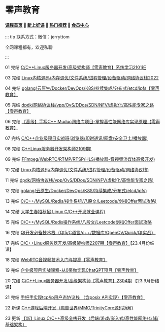 # 零声教育

#### [**课程首页**](../../README.md) 💖 [**新上好课**](./xshk.md) 💖 [**热门推荐**](./rmtj.md) 💖 [**会员中心**](./vip.md)

::: tip
联系方式：微信：jerryttom

全网课程都有，欢迎私聊

:::

01 完结 [C/C++Linux服务器开发/高级架构师【零声教育】系统学习2101班](https://it.0voice.com/p/t_pc/goods_pc_detail/goods_detail/course_2V186ret8a8toC8AeT6UWPDL7J8)

03 完结 [Linux内核源码/内存调优/文件系统/进程管理/设备驱动/网络协议栈2022](https://it.0voice.com/p/t_pc/goods_pc_detail/goods_detail/course_2UCW8I692Sxb8qpuGHFAqmFlF5p)

04 完结 [golang/云原生/Docker/DevOps/K8S/持续集成/分布式/etcd/ipfs【零声教育】](https://it.0voice.com/p/t_pc/goods_pc_detail/goods_detail/course_2UC2dY587nzjRhHrngYhRRAx6Kj)

05 完结 [dpdk/网络协议栈/vpp/OvS/DDos/SDN/NFV/虚拟化/高性能专家之路【零声教育】](https://it.0voice.com/p/t_pc/goods_pc_detail/goods_detail/course_2UBsdzwC5myy9GfWcZ3lDW5gsGv)

06 完结 [【高级】手写C++ Muduo网络库项目-掌握高性能网络库实现原理【零声教育】](https://ke.qq.com/course/2738928)

07 完结 [C/C++企业级项目实战班(浏览器/即时通讯/网盘/安全卫士/播放器)](https://ke.qq.com/course/3025736)

08 完结 [C++Linux服务器开发架构师2109期)](https://m.ke.qq.com/course/420945)

09 完结 [FFmpeg/WebRTC/RTMP/RTSP/HLS/播放器-音视频流媒体高级开发)](https://it.0voice.com/p/t_pc/goods_pc_detail/goods_detail/course_2U9i1uHS5ewdY1yzgwpTu3L0sF3)

10 完结 [Linux内核源码/内存调优/文件系统/进程管理/设备驱动/网络协议栈)](https://ke.qq.com/course/3294666)

11 完结 [dpdk/网络协议栈/vpp/OvS/DDos/SDN/NFV/虚拟化/高性能专家之路)](https://ke.qq.com/course/3941319)

12 完结 [golang/云原生/Docker/DevOps/K8S/持续集成/分布式/etcd/ipfs)](https://ke.qq.com/course/3384068)

13 完结 [C/C++/MySQL/Redis/操作系统/八股文/Leetcode/剑指Offer面试攻略)](https://ke.qq.com/course/5478818)

14 完结 [大学生春招秋招 Linux C/C++开发就业课程)](https://ke.qq.com/course/443231)

15 完结 [C/C++/MySQL/Redis操作系统/八股文/Leetcode剑指Offer面试攻略](https://it.0voice.com/p/t_pc/goods_pc_detail/goods_detail/course_2UBwox1gzxk6PSTapVX3SdqOvDl)

16 完结 [Qt开发必备技术栈（Qt5/C语言/c++/数据库/OpenCV/Quick/Qt实战）](https://it.0voice.com/p/t_pc/goods_pc_detail/goods_detail/course_2U9ODBLmt0Sjgz84SI72cjpAg3P)

17 完结 [C/C++Linux服务器开发/高级架构师2207期【零声教育】](https://it.0voice.com/p/t_pc/goods_pc_detail/goods_detail/course_2V186ret8a8toC8AeT6UWPDL7J8)【23.4月份结课】

18 完结 [WebRTC音视频技术入门与提高【零声教育】](https://ke.qq.com/course/435382)

19 完结 [企业级项目实战课程-从0带你实现ChatGPT项目【零声教育】](https://ke.qq.com/course/6031074)

20 完结 [C/C++Linux服务器开发/高级架构师【零声教育】2304期](https://it.0voice.com/p/t_pc/goods_pc_detail/goods_detail/course_2V186ret8a8toC8AeT6UWPDL7J8) 【23.9月份结课】

21 完结 [手把手实现tcp/ip用户态协议栈 （含posix API实现）【零声教育】](https://ke.qq.com/course/6032210#term_id=106261530)

22 新课 [C++游戏后端开发（魔兽世界/MMO/TrinityCore源码拆解)](https://it.0voice.com/p/t_pc/goods_pc_detail/goods_detail/course_2UW5u5kvVOqV8eIl3AZUImeuLds)

23 更新 [【新】Linux C/C++高级全栈开发（后端/游戏/嵌入式/高性能网络/存储/基础架构）](https://it.0voice.com/p/t_pc/goods_pc_detail/goods_detail/course_2V186ret8a8toC8AeT6UWPDL7J8)
